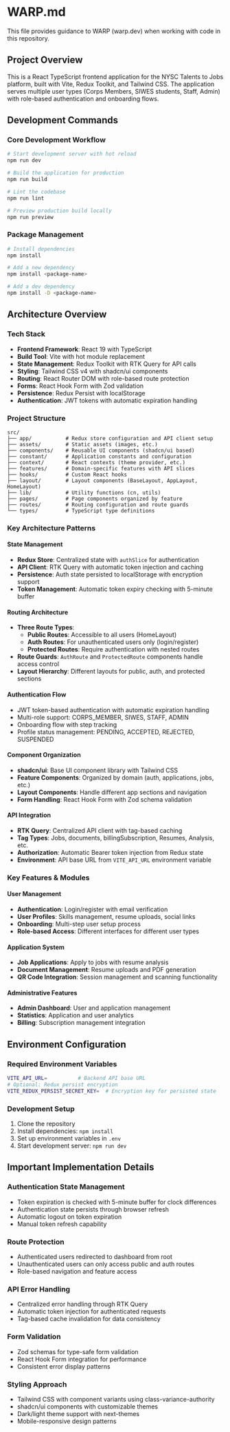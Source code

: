 # WARP.md

This file provides guidance to WARP (warp.dev) when working with code in this repository.

## Project Overview

This is a React TypeScript frontend application for the NYSC Talents to Jobs platform, built with Vite, Redux Toolkit, and Tailwind CSS. The application serves multiple user types (Corps Members, SIWES students, Staff, Admin) with role-based authentication and onboarding flows.

## Development Commands

### Core Development Workflow
```bash
# Start development server with hot reload
npm run dev

# Build the application for production
npm run build

# Lint the codebase
npm run lint

# Preview production build locally
npm run preview
```

### Package Management
```bash
# Install dependencies
npm install

# Add a new dependency
npm install <package-name>

# Add a dev dependency
npm install -D <package-name>
```

## Architecture Overview

### Tech Stack
- **Frontend Framework**: React 19 with TypeScript
- **Build Tool**: Vite with hot module replacement
- **State Management**: Redux Toolkit with RTK Query for API calls
- **Styling**: Tailwind CSS v4 with shadcn/ui components
- **Routing**: React Router DOM with role-based route protection
- **Forms**: React Hook Form with Zod validation
- **Persistence**: Redux Persist with localStorage
- **Authentication**: JWT tokens with automatic expiration handling

### Project Structure
```
src/
├── app/           # Redux store configuration and API client setup
├── assets/        # Static assets (images, etc.)
├── components/    # Reusable UI components (shadcn/ui based)
├── constant/      # Application constants and configuration
├── context/       # React contexts (theme provider, etc.)
├── features/      # Domain-specific features with API slices
├── hooks/         # Custom React hooks
├── layout/        # Layout components (BaseLayout, AppLayout, HomeLayout)
├── lib/           # Utility functions (cn, utils)
├── pages/         # Page components organized by feature
├── routes/        # Routing configuration and route guards
└── types/         # TypeScript type definitions
```

### Key Architecture Patterns

#### State Management
- **Redux Store**: Centralized state with `authSlice` for authentication
- **API Client**: RTK Query with automatic token injection and caching
- **Persistence**: Auth state persisted to localStorage with encryption support
- **Token Management**: Automatic token expiry checking with 5-minute buffer

#### Routing Architecture
- **Three Route Types**:
  - **Public Routes**: Accessible to all users (HomeLayout)
  - **Auth Routes**: For unauthenticated users only (login/register)
  - **Protected Routes**: Require authentication with nested routes
- **Route Guards**: `AuthRoute` and `ProtectedRoute` components handle access control
- **Layout Hierarchy**: Different layouts for public, auth, and protected sections

#### Authentication Flow
- JWT token-based authentication with automatic expiration handling
- Multi-role support: CORPS_MEMBER, SIWES, STAFF, ADMIN
- Onboarding flow with step tracking
- Profile status management: PENDING, ACCEPTED, REJECTED, SUSPENDED

#### Component Organization
- **shadcn/ui**: Base UI component library with Tailwind CSS
- **Feature Components**: Organized by domain (auth, applications, jobs, etc.)
- **Layout Components**: Handle different app sections and navigation
- **Form Handling**: React Hook Form with Zod schema validation

#### API Integration
- **RTK Query**: Centralized API client with tag-based caching
- **Tag Types**: Jobs, documents, billingSubscription, Resumes, Analysis, etc.
- **Authorization**: Automatic Bearer token injection from Redux state
- **Environment**: API base URL from `VITE_API_URL` environment variable

### Key Features & Modules

#### User Management
- **Authentication**: Login/register with email verification
- **User Profiles**: Skills management, resume uploads, social links
- **Onboarding**: Multi-step user setup process
- **Role-based Access**: Different interfaces for different user types

#### Application System
- **Job Applications**: Apply to jobs with resume analysis
- **Document Management**: Resume uploads and PDF generation
- **QR Code Integration**: Session management and scanning functionality

#### Administrative Features
- **Admin Dashboard**: User and application management
- **Statistics**: Application and user analytics
- **Billing**: Subscription management integration

## Environment Configuration

### Required Environment Variables
```bash
VITE_API_URL=          # Backend API base URL
# Optional: Redux persist encryption
VITE_REDUX_PERSIST_SECRET_KEY=  # Encryption key for persisted state
```

### Development Setup
1. Clone the repository
2. Install dependencies: `npm install`
3. Set up environment variables in `.env`
4. Start development server: `npm run dev`

## Important Implementation Details

### Authentication State Management
- Token expiration is checked with 5-minute buffer for clock differences
- Authentication state persists through browser refresh
- Automatic logout on token expiration
- Manual token refresh capability

### Route Protection
- Authenticated users redirected to dashboard from root
- Unauthenticated users can only access public and auth routes
- Role-based navigation and feature access

### API Error Handling
- Centralized error handling through RTK Query
- Automatic token injection for authenticated requests
- Tag-based cache invalidation for data consistency

### Form Validation
- Zod schemas for type-safe form validation
- React Hook Form integration for performance
- Consistent error display patterns

### Styling Approach
- Tailwind CSS with component variants using class-variance-authority
- shadcn/ui components with customizable themes
- Dark/light theme support with next-themes
- Mobile-responsive design patterns